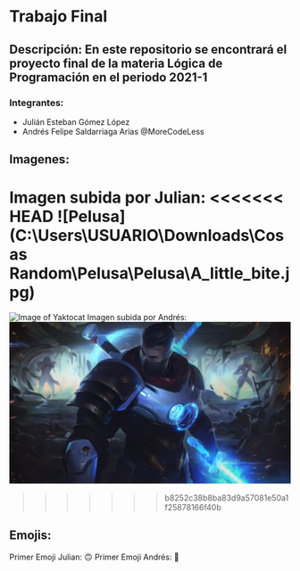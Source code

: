 # Trabajo Final
## Descripción: En este repositorio se encontrará el proyecto final de la materia Lógica de Programación en el periodo 2021-1
### Integrantes:
* Julián Esteban Gómez López
* Andrés Felipe Saldarriaga Arias @MoreCodeLess
## Imagenes: 
Imagen subida por Julian: 
<<<<<<< HEAD
![Pelusa](C:\Users\USUARIO\Downloads\Cosas Random\Pelusa\Pelusa\A_little_bite.jpg)
=======
![Image of Yaktocat](https://octodex.github.com/images/yaktocat.png)
Imagen subida por Andrés: 
![Image of Shen](shen.jpg)
>>>>>>> b8252c38b8ba83d9a57081e50a1f25878166f40b
## Emojis: 
Primer Emoji Julian: 
:upside_down_face:
Primer Emoji Andrés:
:metal:

